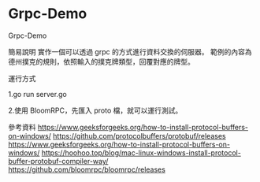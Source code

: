 # Grpc-Demo
Grpc-Demo

簡易說明
實作一個可以透過 grpc 的方式進行資料交換的伺服器。
範例的內容為德州撲克的規則，依照輸入的撲克牌類型，回覆對應的牌型。

運行方式

1.go run server.go

2.使用 BloomRPC，先匯入 proto 檔，就可以運行測試。

參考資料
https://www.geeksforgeeks.org/how-to-install-protocol-buffers-on-windows/
https://github.com/protocolbuffers/protobuf/releases
https://www.geeksforgeeks.org/how-to-install-protocol-buffers-on-windows/
https://hoohoo.top/blog/mac-linux-windows-install-protocol-buffer-protobuf-compiler-way/
https://github.com/bloomrpc/bloomrpc/releases
